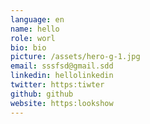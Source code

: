 ```yaml
---
language: en
name: hello
role: worl
bio: bio
picture: /assets/hero-g-1.jpg
email: sssfsd@gmail.sdd
linkedin: hellolinkedin
twitter: https:tiwter
github: github
website: https:lookshow
---
```

